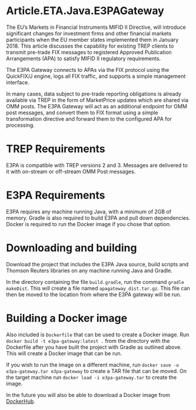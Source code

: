 # Article.ETA.Java.E3PAGateway

The EU’s Markets in Financial Instruments MIFID II Directive, will introduce significant changes for investment firms and other financial markets participants when the EU member states implemented them in January 2018. This article discusses the capability for existing TREP clients to transmit pre-trade FIX messages to registered Approved Publication Arrangements (APA) to satisfy MIFID II regulatory requirements.

The E3PA Gateway connects to APAs via the FIX protocol using the QuickFIX/J engine, logs all FIX traffic, and supports a simple management interface.

In many cases, data subject to pre-trade reporting obligations is already available via TREP in the form of MarketPrice updates which are shared via OMM posts. The E3PA Gateway will act as an additional endpoint for OMM post messages, and convert them to FIX format using a simple transformation directive and forward them to the configured APA for processing.

# TREP Requirements
E3PA is compatible with TREP versions 2 and 3. Messages are delivered to it with on-stream or off-stream OMM Post messages.

# E3PA Requirements
E3PA requires any machine running Java, with a minimum of 2GB of memory. Gradle is also required to build E3PA and pull down dependencies. Docker is required to run the Docker image if you chose that option.

# Downloading and building
Download the project that includes the E3PA Java source, build scripts and Thomson Reuters libraries on any machine running Java and Gradle.

In the directory containing the file `build.gradle`, run the command `gradle makeDist`. This will create a file named `apagateway_dist.tar.gz`. This file can then be moved to the location from where the E3PA gateway will be run.

# Building a Docker image
Also included is `Dockerfile` that can be used to create a Docker image. Run `docker build -t e3pa-gateway:latest .` from the directory with the Dockerfile after you have built the project with Gradle as outlined above. This will create a Docker image that can be run.

If you wish to run the image on a different machine, run `docker save -o e3pa-gateway.tar e3pa-gateway` to create a TAR file that can be moved. On the target machine run `docker load -i e3pa-gateway.tar` to create the image.

In the future you will also be able to download a Docker image from [DockerHub](https://hub.docker.com/).

